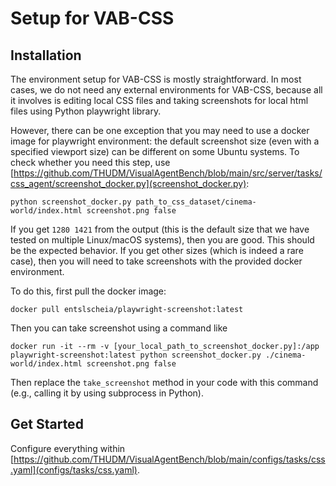 # Setup for VAB-CSS

## Installation
The environment setup for VAB-CSS is mostly straightforward.
In most cases, we do not need any external environments for VAB-CSS, because all it involves is editing local CSS files and taking screenshots for local html files using Python playwright library.

However, there can be one exception that you may need to use a docker image for playwright environment: the default screenshot size (even with a specified viewport size) can be different on some Ubuntu systems.
To check whether you need this step, use [https://github.com/THUDM/VisualAgentBench/blob/main/src/server/tasks/css_agent/screenshot_docker.py](screenshot_docker.py):
```
python screenshot_docker.py path_to_css_dataset/cinema-world/index.html screenshot.png false
```
If you get `1280 1421` from the output (this is the default size that we have tested on multiple Linux/macOS systems), then you are good. This should be the expected behavior. If you get other sizes (which is indeed a rare case), then you will need to take screenshots with the provided docker environment. 

To do this, first pull the docker image:
```
docker pull entslscheia/playwright-screenshot:latest
```

Then you can take screenshot using a command like
```
docker run -it --rm -v [your_local_path_to_screenshot_docker.py]:/app playwright-screenshot:latest python screenshot_docker.py ./cinema-world/index.html screenshot.png false
```
Then replace the `take_screenshot` method in your code with this command (e.g., calling it by using subprocess in Python).

## Get Started
Configure everything within [https://github.com/THUDM/VisualAgentBench/blob/main/configs/tasks/css.yaml](configs/tasks/css.yaml).
